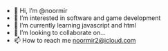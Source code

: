 - 👋 Hi, I’m @noormir
- 👀 I’m interested in software and game development
- 🌱 I’m currently learning javascript and html
- 💞️ I’m looking to collaborate on...
- 📫 How to reach me noormir2@icloud.com

<!---
noormir/noormir is a ✨ special ✨ repository because its `README.md` (this file) appears on your GitHub profile.
You can click the Preview link to take a look at your changes.
--->
